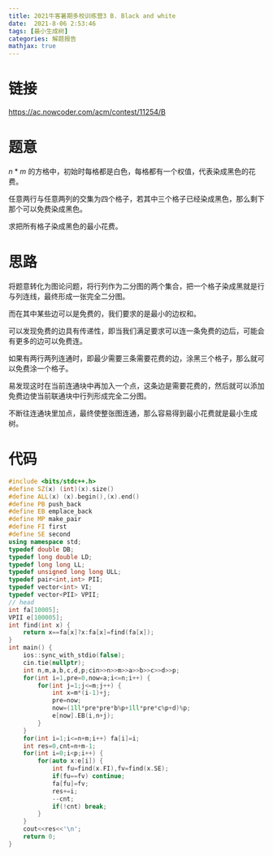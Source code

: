 ```yaml
---
title: 2021牛客暑期多校训练营3 B. Black and white
date:  2021-8-06 2:53:46
tags: [最小生成树]
categories: 解题报告
mathjax: true
---
```


# 链接

<https://ac.nowcoder.com/acm/contest/11254/B>

# 题意

$n*m$ 的方格中，初始时每格都是白色，每格都有一个权值，代表染成黑色的花费。

任意两行与任意两列的交集为四个格子，若其中三个格子已经染成黑色，那么剩下那个可以免费染成黑色。

求把所有格子染成黑色的最小花费。

<!--more-->

# 思路

将题意转化为图论问题，将行列作为二分图的两个集合，把一个格子染成黑就是行与列连线，最终形成一张完全二分图。

而在其中某些边可以是免费的，我们要求的是最小的边权和。

可以发现免费的边具有传递性，即当我们满足要求可以连一条免费的边后，可能会有更多的边可以免费连。

如果有两行两列连通时，即最少需要三条需要花费的边，涂黑三个格子，那么就可以免费涂一个格子。

易发现这时在当前连通块中再加入一个点，这条边是需要花费的，然后就可以添加免费边使当前联通块中行列形成完全二分图。

不断往连通块里加点，最终使整张图连通，那么容易得到最小花费就是最小生成树。

# 代码

```cpp
#include <bits/stdc++.h>
#define SZ(x) (int)(x).size()
#define ALL(x) (x).begin(),(x).end()
#define PB push_back
#define EB emplace_back
#define MP make_pair
#define FI first
#define SE second
using namespace std;
typedef double DB;
typedef long double LD;
typedef long long LL;
typedef unsigned long long ULL;
typedef pair<int,int> PII;
typedef vector<int> VI;
typedef vector<PII> VPII;
// head
int fa[10005];
VPII e[100005];
int find(int x) {
    return x==fa[x]?x:fa[x]=find(fa[x]);
}
int main() {
    ios::sync_with_stdio(false);
    cin.tie(nullptr);
    int n,m,a,b,c,d,p;cin>>n>>m>>a>>b>>c>>d>>p;
    for(int i=1,pre=0,now=a;i<=n;i++) {
        for(int j=1;j<=m;j++) {
            int x=m*(i-1)+j;
            pre=now;
            now=(1ll*pre*pre*b%p+1ll*pre*c%p+d)%p;
            e[now].EB(i,n+j);
        }
    }
    for(int i=1;i<=n+m;i++) fa[i]=i;
    int res=0,cnt=n+m-1;
    for(int i=0;i<p;i++) {
        for(auto x:e[i]) {
            int fu=find(x.FI),fv=find(x.SE);
            if(fu==fv) continue;
            fa[fu]=fv;
            res+=i;
            --cnt;
            if(!cnt) break;
        }
    }
    cout<<res<<'\n';
    return 0;
}
```